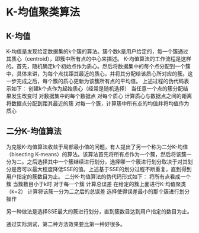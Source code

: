 ﻿# K-均值聚类算法

## K-均值
K-均值是发现给定数据集的k个簇的算法。簇个数k是用户给定的，每一个簇通过其质心（centroid），即簇中所有点的中心来描述。
K-均值算法的工作流程是这样的。首先，随机确定k个初始点作为质心。然后将数据集中的每个点分配到一个簇中，具体来讲，为每个点找距其最近的质心，并将其分配给该质心所对应的簇。这一步完成之后，每个簇的质心更新为该簇所有点的平均值。
上述过程的伪代码表示如下：
创建k个点作为起始质心（经常是随机选择）
当任意一个点的簇分配结果发生改变时
	对数据集中的每个数据点
		对每个质心
			计算质心与数据点之间的距离
		将数据点分配到距其最近的簇
	对每一个簇，计算簇中所有点的均值并将均值作为质心


## 二分K-均值算法
为克服K-均值算法收敛于局部最小值的问题，有人提出了另一个称为二分K-均值（bisecting K-means）的算法。该算法首先将所有点作为一个簇，然后将该簇一分为二。之后选择其中一个簇继续进行划分，选择哪一个簇进行划分取决于对其划分是否可以最大程度降低SSE的值。上述基于SSE的划分过程不断重复，直到得到用户指定的簇数目为止。
二分K-均值算法的伪代码形式如下：
将所有点看成一个簇
当簇数目小于k时
	对于每一个簇
		计算总误差
		在给定的簇上面进行K-均值聚类（k=2）
		计算将该簇一分为二之后的总误差
	选择使得误差最小的那个簇进行划分操作

另一种做法是选择SSE最大的簇进行划分，直到簇数目达到用户指定的数目为止。

通过实际测试，第二种方法效果要比第一种好很多。
